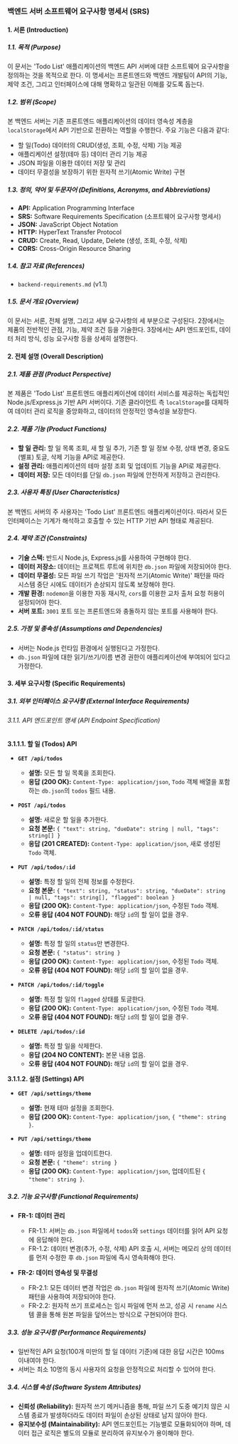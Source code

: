 ### 백엔드 서버 소프트웨어 요구사항 명세서 (SRS)

#### 1. 서론 (Introduction)

##### 1.1. 목적 (Purpose)

이 문서는 'Todo List' 애플리케이션의 백엔드 API 서버에 대한 소프트웨어 요구사항을 정의하는 것을 목적으로 한다. 이 명세서는 프론트엔드와 백엔드 개발팀이 API의 기능, 제약 조건, 그리고 인터페이스에 대해 명확하고 일관된 이해를 갖도록 돕는다.

##### 1.2. 범위 (Scope)

본 백엔드 서버는 기존 프론트엔드 애플리케이션의 데이터 영속성 계층을 `localStorage`에서 API 기반으로 전환하는 역할을 수행한다. 주요 기능은 다음과 같다:

-   할 일(Todo) 데이터의 CRUD(생성, 조회, 수정, 삭제) 기능 제공
-   애플리케이션 설정(테마 등) 데이터 관리 기능 제공
-   JSON 파일을 이용한 데이터 저장 및 관리
-   데이터 무결성을 보장하기 위한 원자적 쓰기(Atomic Write) 구현

##### 1.3. 정의, 약어 및 두문자어 (Definitions, Acronyms, and Abbreviations)

-   **API:** Application Programming Interface
-   **SRS:** Software Requirements Specification (소프트웨어 요구사항 명세서)
-   **JSON:** JavaScript Object Notation
-   **HTTP:** HyperText Transfer Protocol
-   **CRUD:** Create, Read, Update, Delete (생성, 조회, 수정, 삭제)
-   **CORS:** Cross-Origin Resource Sharing

##### 1.4. 참고 자료 (References)

-   `backend-requirements.md` (v1.1)

##### 1.5. 문서 개요 (Overview)

이 문서는 서론, 전체 설명, 그리고 세부 요구사항의 세 부분으로 구성된다. 2장에서는 제품의 전반적인 관점, 기능, 제약 조건 등을 기술한다. 3장에서는 API 엔드포인트, 데이터 처리 방식, 성능 요구사항 등을 상세히 설명한다.

#### 2. 전체 설명 (Overall Description)

##### 2.1. 제품 관점 (Product Perspective)

본 제품은 'Todo List' 프론트엔드 애플리케이션에 데이터 서비스를 제공하는 독립적인 Node.js/Express.js 기반 API 서버이다. 기존 클라이언트 측 `localStorage`를 대체하여 데이터 관리 로직을 중앙화하고, 데이터의 안정적인 영속성을 보장한다.

##### 2.2. 제품 기능 (Product Functions)

-   **할 일 관리:** 할 일 목록 조회, 새 할 일 추가, 기존 할 일 정보 수정, 상태 변경, 중요도(별표) 토글, 삭제 기능을 API로 제공한다.
-   **설정 관리:** 애플리케이션의 테마 설정 조회 및 업데이트 기능을 API로 제공한다.
-   **데이터 저장:** 모든 데이터를 단일 `db.json` 파일에 안전하게 저장하고 관리한다.

##### 2.3. 사용자 특징 (User Characteristics)

본 백엔드 서버의 주 사용자는 'Todo List' 프론트엔드 애플리케이션이다. 따라서 모든 인터페이스는 기계가 해석하고 호출할 수 있는 HTTP 기반 API 형태로 제공된다.

##### 2.4. 제약 조건 (Constraints)

-   **기술 스택:** 반드시 Node.js, Express.js를 사용하여 구현해야 한다.
-   **데이터 저장소:** 데이터는 프로젝트 루트에 위치한 `db.json` 파일에 저장되어야 한다.
-   **데이터 무결성:** 모든 파일 쓰기 작업은 '원자적 쓰기(Atomic Write)' 패턴을 따라 시스템 중단 시에도 데이터가 손상되지 않도록 보장해야 한다.
-   **개발 환경:** `nodemon`을 이용한 자동 재시작, `cors`를 이용한 교차 출처 요청 허용이 설정되어야 한다.
-   **서버 포트:** `3001` 포트 또는 프론트엔드와 충돌하지 않는 포트를 사용해야 한다.

##### 2.5. 가정 및 종속성 (Assumptions and Dependencies)

-   서버는 Node.js 런타임 환경에서 실행된다고 가정한다.
-   `db.json` 파일에 대한 읽기/쓰기/이름 변경 권한이 애플리케이션에 부여되어 있다고 가정한다.

#### 3. 세부 요구사항 (Specific Requirements)

##### 3.1. 외부 인터페이스 요구사항 (External Interface Requirements)

###### 3.1.1. API 엔드포인트 명세 (API Endpoint Specification)

**3.1.1.1. 할 일 (Todos) API**

-   **`GET /api/todos`**
    -   **설명:** 모든 할 일 목록을 조회한다.
    -   **응답 (200 OK):** `Content-Type: application/json`, `Todo` 객체 배열을 포함하는 `db.json`의 `todos` 필드 내용.

-   **`POST /api/todos`**
    -   **설명:** 새로운 할 일을 추가한다.
    -   **요청 본문:** `{ "text": string, "dueDate": string | null, "tags": string[] }`
    -   **응답 (201 CREATED):** `Content-Type: application/json`, 새로 생성된 `Todo` 객체.

-   **`PUT /api/todos/:id`**
    -   **설명:** 특정 할 일의 전체 정보를 수정한다.
    -   **요청 본문:** `{ "text": string, "status": string, "dueDate": string | null, "tags": string[], "flagged": boolean }`
    -   **응답 (200 OK):** `Content-Type: application/json`, 수정된 `Todo` 객체.
    -   **오류 응답 (404 NOT FOUND):** 해당 `id`의 할 일이 없을 경우.

-   **`PATCH /api/todos/:id/status`**
    -   **설명:** 특정 할 일의 `status`만 변경한다.
    -   **요청 본문:** `{ "status": string }`
    -   **응답 (200 OK):** `Content-Type: application/json`, 수정된 `Todo` 객체.
    -   **오류 응답 (404 NOT FOUND):** 해당 `id`의 할 일이 없을 경우.

-   **`PATCH /api/todos/:id/toggle`**
    -   **설명:** 특정 할 일의 `flagged` 상태를 토글한다.
    -   **응답 (200 OK):** `Content-Type: application/json`, 수정된 `Todo` 객체.
    -   **오류 응답 (404 NOT FOUND):** 해당 `id`의 할 일이 없을 경우.

-   **`DELETE /api/todos/:id`**
    -   **설명:** 특정 할 일을 삭제한다.
    -   **응답 (204 NO CONTENT):** 본문 내용 없음.
    -   **오류 응답 (404 NOT FOUND):** 해당 `id`의 할 일이 없을 경우.

**3.1.1.2. 설정 (Settings) API**

-   **`GET /api/settings/theme`**
    -   **설명:** 현재 테마 설정을 조회한다.
    -   **응답 (200 OK):** `Content-Type: application/json`, `{ "theme": string }`.

-   **`PUT /api/settings/theme`**
    -   **설명:** 테마 설정을 업데이트한다.
    -   **요청 본문:** `{ "theme": string }`
    -   **응답 (200 OK):** `Content-Type: application/json`, 업데이트된 `{ "theme": string }`.

##### 3.2. 기능 요구사항 (Functional Requirements)

-   **FR-1: 데이터 관리**
    -   FR-1.1: 서버는 `db.json` 파일에서 `todos`와 `settings` 데이터를 읽어 API 요청에 응답해야 한다.
    -   FR-1.2: 데이터 변경(추가, 수정, 삭제) API 호출 시, 서버는 메모리 상의 데이터를 먼저 수정한 후 `db.json` 파일에 즉시 영속화해야 한다.

-   **FR-2: 데이터 영속성 및 무결성**
    -   FR-2.1: 모든 데이터 변경 작업은 `db.json` 파일에 원자적 쓰기(Atomic Write) 패턴을 사용하여 저장되어야 한다.
    -   FR-2.2: 원자적 쓰기 프로세스는 임시 파일에 먼저 쓰고, 성공 시 `rename` 시스템 콜을 통해 원본 파일을 덮어쓰는 방식으로 구현되어야 한다.

##### 3.3. 성능 요구사항 (Performance Requirements)

-   일반적인 API 요청(100개 미만의 할 일 데이터 기준)에 대한 응답 시간은 100ms 이내여야 한다.
-   서버는 최소 10명의 동시 사용자의 요청을 안정적으로 처리할 수 있어야 한다.

##### 3.4. 시스템 속성 (Software System Attributes)

-   **신뢰성 (Reliability):** 원자적 쓰기 메커니즘을 통해, 파일 쓰기 도중 예기치 않은 시스템 종료가 발생하더라도 데이터 파일이 손상된 상태로 남지 않아야 한다.
-   **유지보수성 (Maintainability):** API 엔드포인트는 기능별로 모듈화되어야 하며, 데이터 접근 로직은 별도의 모듈로 분리하여 유지보수가 용이해야 한다.
